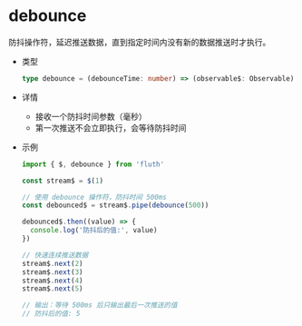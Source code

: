 # debounce

防抖操作符，延迟推送数据，直到指定时间内没有新的数据推送时才执行。

- 类型

  ```typescript
  type debounce = (debounceTime: number) => (observable$: Observable) => Observable
  ```

- 详情

  - 接收一个防抖时间参数（毫秒）
  - 第一次推送不会立即执行，会等待防抖时间

- 示例

  ```typescript
  import { $, debounce } from 'fluth'

  const stream$ = $(1)

  // 使用 debounce 操作符，防抖时间 500ms
  const debounced$ = stream$.pipe(debounce(500))

  debounced$.then((value) => {
    console.log('防抖后的值:', value)
  })

  // 快速连续推送数据
  stream$.next(2)
  stream$.next(3)
  stream$.next(4)
  stream$.next(5)

  // 输出：等待 500ms 后只输出最后一次推送的值
  // 防抖后的值: 5
  ```

